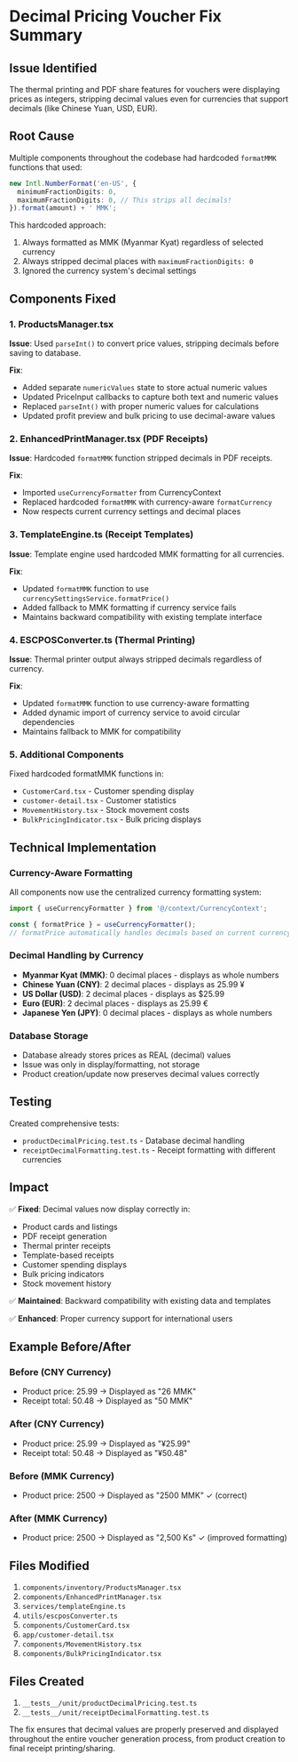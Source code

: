 # Decimal Pricing Voucher Fix Summary

## Issue Identified

The thermal printing and PDF share features for vouchers were displaying prices as integers, stripping decimal values even for currencies that support decimals (like Chinese Yuan, USD, EUR).

## Root Cause

Multiple components throughout the codebase had hardcoded `formatMMK` functions that used:

```typescript
new Intl.NumberFormat('en-US', {
  minimumFractionDigits: 0,
  maximumFractionDigits: 0, // This strips all decimals!
}).format(amount) + ' MMK';
```

This hardcoded approach:

1. Always formatted as MMK (Myanmar Kyat) regardless of selected currency
2. Always stripped decimal places with `maximumFractionDigits: 0`
3. Ignored the currency system's decimal settings

## Components Fixed

### 1. ProductsManager.tsx

**Issue**: Used `parseInt()` to convert price values, stripping decimals before saving to database.

**Fix**:

- Added separate `numericValues` state to store actual numeric values
- Updated PriceInput callbacks to capture both text and numeric values
- Replaced `parseInt()` with proper numeric values for calculations
- Updated profit preview and bulk pricing to use decimal-aware values

### 2. EnhancedPrintManager.tsx (PDF Receipts)

**Issue**: Hardcoded `formatMMK` function stripped decimals in PDF receipts.

**Fix**:

- Imported `useCurrencyFormatter` from CurrencyContext
- Replaced hardcoded `formatMMK` with currency-aware `formatCurrency`
- Now respects current currency settings and decimal places

### 3. TemplateEngine.ts (Receipt Templates)

**Issue**: Template engine used hardcoded MMK formatting for all currencies.

**Fix**:

- Updated `formatMMK` function to use `currencySettingsService.formatPrice()`
- Added fallback to MMK formatting if currency service fails
- Maintains backward compatibility with existing template interface

### 4. ESCPOSConverter.ts (Thermal Printing)

**Issue**: Thermal printer output always stripped decimals regardless of currency.

**Fix**:

- Updated `formatMMK` function to use currency-aware formatting
- Added dynamic import of currency service to avoid circular dependencies
- Maintains fallback to MMK for compatibility

### 5. Additional Components

Fixed hardcoded formatMMK functions in:

- `CustomerCard.tsx` - Customer spending display
- `customer-detail.tsx` - Customer statistics
- `MovementHistory.tsx` - Stock movement costs
- `BulkPricingIndicator.tsx` - Bulk pricing displays

## Technical Implementation

### Currency-Aware Formatting

All components now use the centralized currency formatting system:

```typescript
import { useCurrencyFormatter } from '@/context/CurrencyContext';

const { formatPrice } = useCurrencyFormatter();
// formatPrice automatically handles decimals based on current currency
```

### Decimal Handling by Currency

- **Myanmar Kyat (MMK)**: 0 decimal places - displays as whole numbers
- **Chinese Yuan (CNY)**: 2 decimal places - displays as 25.99 ¥
- **US Dollar (USD)**: 2 decimal places - displays as $25.99
- **Euro (EUR)**: 2 decimal places - displays as 25.99 €
- **Japanese Yen (JPY)**: 0 decimal places - displays as whole numbers

### Database Storage

- Database already stores prices as REAL (decimal) values
- Issue was only in display/formatting, not storage
- Product creation/update now preserves decimal values correctly

## Testing

Created comprehensive tests:

- `productDecimalPricing.test.ts` - Database decimal handling
- `receiptDecimalFormatting.test.ts` - Receipt formatting with different currencies

## Impact

✅ **Fixed**: Decimal values now display correctly in:

- Product cards and listings
- PDF receipt generation
- Thermal printer receipts
- Template-based receipts
- Customer spending displays
- Bulk pricing indicators
- Stock movement history

✅ **Maintained**: Backward compatibility with existing data and templates

✅ **Enhanced**: Proper currency support for international users

## Example Before/After

### Before (CNY Currency)

- Product price: 25.99 → Displayed as "26 MMK"
- Receipt total: 50.48 → Displayed as "50 MMK"

### After (CNY Currency)

- Product price: 25.99 → Displayed as "¥25.99"
- Receipt total: 50.48 → Displayed as "¥50.48"

### Before (MMK Currency)

- Product price: 2500 → Displayed as "2500 MMK" ✓ (correct)

### After (MMK Currency)

- Product price: 2500 → Displayed as "2,500 Ks" ✓ (improved formatting)

## Files Modified

1. `components/inventory/ProductsManager.tsx`
2. `components/EnhancedPrintManager.tsx`
3. `services/templateEngine.ts`
4. `utils/escposConverter.ts`
5. `components/CustomerCard.tsx`
6. `app/customer-detail.tsx`
7. `components/MovementHistory.tsx`
8. `components/BulkPricingIndicator.tsx`

## Files Created

1. `__tests__/unit/productDecimalPricing.test.ts`
2. `__tests__/unit/receiptDecimalFormatting.test.ts`

The fix ensures that decimal values are properly preserved and displayed throughout the entire voucher generation process, from product creation to final receipt printing/sharing.
